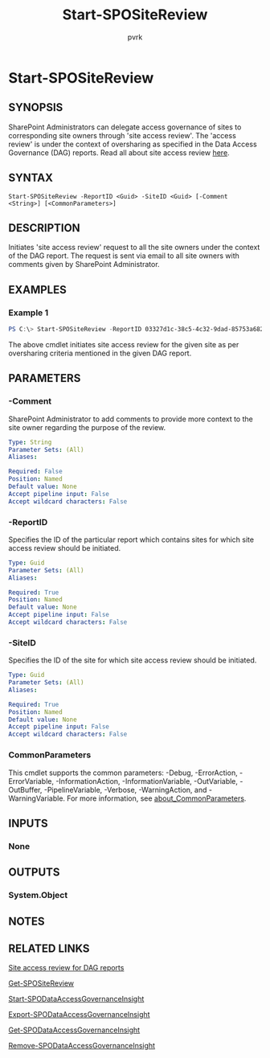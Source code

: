 ﻿---
external help file: sharepointonline.xml
Module Name: Microsoft.Online.SharePoint.PowerShell
online version: https://learn.microsoft.com/powershell/module/sharepoint-online/start-spositereview
applicable: SharePoint Online
title: Start-SPOSiteReview
schema: 2.0.0
author: pvrk
ms.author: pullabhk
manager: 
ms.reviewer:
---

# Start-SPOSiteReview

## SYNOPSIS
SharePoint Administrators can delegate access governance of sites to corresponding site owners through 'site access review'. The 'access review' is under the context of oversharing as specified in the Data Access Governance (DAG) reports. Read all about site access review [here](/sharepoint/site-access-review).

## SYNTAX

```
Start-SPOSiteReview -ReportID <Guid> -SiteID <Guid> [-Comment <String>] [<CommonParameters>]
```

## DESCRIPTION
Initiates 'site access review' request to all the site owners under the context of the DAG report. The request is sent via email to all site owners with comments given by SharePoint Administrator.

## EXAMPLES

### Example 1

```powershell
PS C:\> Start-SPOSiteReview -ReportID 03327d1c-38c5-4c32-9dad-85753a682d65 -SiteID a10f1997-71f2-4ef2-825e-2439400fc601 -comment "check for EEEU access"
```

The above cmdlet initiates site access review for the given site as per oversharing criteria mentioned in the given DAG report.

## PARAMETERS

### -Comment
SharePoint Administrator to add comments to provide more context to the site owner regarding the purpose of the review.

```yaml
Type: String
Parameter Sets: (All)
Aliases:

Required: False
Position: Named
Default value: None
Accept pipeline input: False
Accept wildcard characters: False
```

### -ReportID
Specifies the ID of the particular report which contains sites for which site access review should be initiated.

```yaml
Type: Guid
Parameter Sets: (All)
Aliases:

Required: True
Position: Named
Default value: None
Accept pipeline input: False
Accept wildcard characters: False
```

### -SiteID
Specifies the ID of the site for which site access review should be initiated.

```yaml
Type: Guid
Parameter Sets: (All)
Aliases:

Required: True
Position: Named
Default value: None
Accept pipeline input: False
Accept wildcard characters: False
```

### CommonParameters
This cmdlet supports the common parameters: -Debug, -ErrorAction, -ErrorVariable, -InformationAction, -InformationVariable, -OutVariable, -OutBuffer, -PipelineVariable, -Verbose, -WarningAction, and -WarningVariable. For more information, see [about_CommonParameters](http://go.microsoft.com/fwlink/?LinkID=113216).

## INPUTS

### None

## OUTPUTS

### System.Object

## NOTES

## RELATED LINKS

[Site access review for DAG reports](/sharepoint/site-access-review)

[Get-SPOSiteReview](./Get-SPOSiteReview.md)

[Start-SPODataAccessGovernanceInsight](./Start-SPODataAccessGovernanceInsight.md)

[Export-SPODataAccessGovernanceInsight](./Export-SPODataAccessGovernanceInsight.md)

[Get-SPODataAccessGovernanceInsight](./Get-SPODataAccessGovernanceInsight.md)

[Remove-SPODataAccessGovernanceInsight](./Remove-SPODataAccessGovernanceInsight.md)
